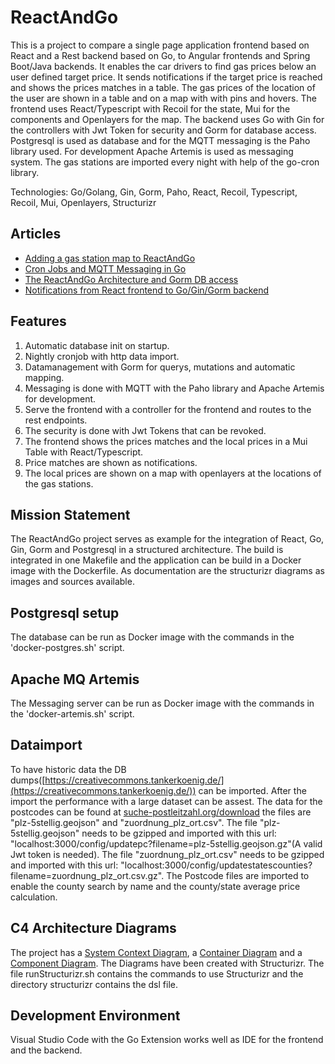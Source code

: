 # ReactAndGo
This is a project to compare a single page application frontend based on React and a Rest backend based on Go, to Angular frontends and Spring Boot/Java backends. It enables the car drivers to find gas prices below an user defined target price. It sends notifications if the target price is reached and shows the prices matches in a table. The gas prices of the location of the user are shown in a table and on a map with with pins and hovers. The frontend uses React/Typescript  with Recoil for the state, Mui for the components and Openlayers for the map. The backend uses Go with Gin for the controllers with Jwt Token for security and Gorm for database access. Postgresql is used as database and for the MQTT messaging is the Paho library used. For development Apache Artemis is used as messaging system. The gas stations are imported every night with help of the go-cron library. 

Technologies: Go/Golang, Gin, Gorm, Paho, React, Recoil, Typescript, Recoil, Mui, Openlayers, Structurizr

## Articles
* [Adding a gas station map to ReactAndGo](https://angular2guy.wordpress.com/2023/06/16/adding-a-gas-station-map-to-reactandgo/)
* [Cron Jobs and MQTT Messaging in Go](https://angular2guy.wordpress.com/2023/03/27/cron-jobs-and-mqtt-messaging-in-go/)
* [The ReactAndGo Architecture and Gorm DB access](https://angular2guy.wordpress.com/2023/02/26/the-reactandgo-architecture-and-gorm-db-access/)
* [Notifications from React frontend to Go/Gin/Gorm backend](https://angular2guy.wordpress.com/2023/03/09/notifications-from-react-frontend-to-go-gin-gorm-backend/)

## Features
1. Automatic database init on startup.
2. Nightly cronjob with http data import.
3. Datamanagement with Gorm for querys, mutations and automatic mapping.
4. Messaging is done with MQTT with the Paho library and Apache Artemis for development. 
5. Serve the frontend with a controller for the frontend and routes to the rest endpoints. 
6. The security is done with Jwt Tokens that can be revoked.
7. The frontend shows the prices matches and the local prices in a Mui Table with React/Typescript.
8. Price matches are shown as notifications. 
9. The local prices are shown on a map with openlayers at the locations of the gas stations.

## Mission Statement 
The ReactAndGo project serves as example for the integration of React, Go, Gin, Gorm and Postgresql in a structured architecture. The build is integrated in one Makefile and the application can be build in a Docker image with the Dockerfile. As documentation are the structurizr diagrams as images and sources available.

## Postgresql setup
The database can be run as Docker image with the commands in the 'docker-postgres.sh' script. 

## Apache MQ Artemis
The Messaging server can be run as Docker image with the commands in the 'docker-artemis.sh' script. 

## Dataimport
To have historic data the DB dumps([https://creativecommons.tankerkoenig.de/](https://creativecommons.tankerkoenig.de/)) can be imported. After the import the performance with a large dataset can be assest. The data for the postcodes can be found at [suche-postleitzahl.org/download](https://www.suche-postleitzahl.org/downloads) the files are "plz-5stellig.geojson" and "zuordnung_plz_ort.csv". The file "plz-5stellig.geojson" needs to be gzipped and imported with this url: "localhost:3000/config/updatepc?filename=plz-5stellig.geojson.gz"(A valid Jwt token is needed). The file "zuordnung_plz_ort.csv" needs to be gzipped and imported with this url: "localhost:3000/config/updatestatescounties?filename=zuordnung_plz_ort.csv.gz". The Postcode files are imported to enable the county search by name and the county/state average price calculation.

## C4 Architecture Diagrams
The project has a [System Context Diagram](structurizr/diagrams/structurizr-1-SystemContext.svg), a [Container Diagram](structurizr/diagrams/structurizr-1-Containers.svg) and a [Component Diagram](structurizr/diagrams/structurizr-1-Components.svg). The Diagrams have been created with Structurizr. The file runStructurizr.sh contains the commands to use Structurizr and the directory structurizr contains the dsl file.

## Development Environment
Visual Studio Code with the Go Extension works well as IDE for the frontend and the backend.